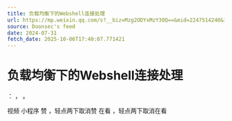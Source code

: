 ```yaml
---
title: 负载均衡下的Webshell连接处理
url: https://mp.weixin.qq.com/s?__biz=Mzg2ODYxMzY3OQ==&mid=2247514240&idx=1&sn=ef24b086006cda38eb29674f7c8dedf0
source: Doonsec's feed
date: 2024-07-31
fetch_date: 2025-10-06T17:40:07.771421
---
```


# 负载均衡下的Webshell连接处理

：
，
。

视频
小程序
赞
，轻点两下取消赞
在看
，轻点两下取消在看
